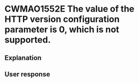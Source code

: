 # CWMAO1552E The value of the HTTP version configuration parameter is 0, which is not supported.

## Explanation

## User response